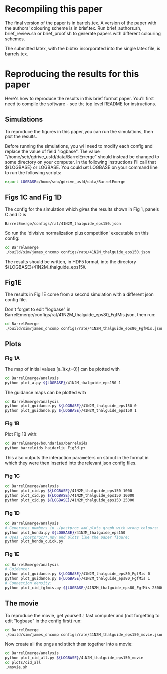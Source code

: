 # Recompiling this paper

The final version of the paper is in barrels.tex. A version of the
paper with the authors' colouring scheme is in brief.tex. Run
brief_authors.sh, brief_review.sh or brief_proof.sh to generate papers
with different colouring schemes.

The submitted latex, with the bibtex incorporated into the single
latex file, is barrels.tex.

# Reproducing the results for this paper

Here's how to reproduce the results in this brief format paper. You'll
first need to compile the software - see the top level README for
instructions.

## Simulations

To reproduce the figures in this paper, you can run the
simulations, then plot the results.

Before running the simulations, you will need to modify each config
and replace the value of field "logbase". The value
"/home/seb/gdrive_usfd/data/BarrelEmerge" should instead be changed to
some directory on your computer. In the following instructions I'll
call that ${LOGBASE} or LOGBASE. You could set LOGBASE on your command
line to run the following scripts:

```bash
export LOGBASE=/home/seb/gdrive_usfd/data/BarrelEmerge
```

## Figs 1C and Fig 1D

The config for the simulation which gives the results shown in Fig 1,
panels C and D is

```
BarrelEmerge/configs/rat/41N2M_thalguide_eps150.json
```

So run the 'divisive normalization plus competition' executable on
this config:

```bash
cd BarrelEmerge
./build/sim/james_dncomp configs/rate/41N2M_thalguide_eps150.json
```

The results should be written, in HDF5 format, into the directory ${LOGBASE}/41N2M_thalguide_eps150.

## Fig1E

The results in Fig 1E come from a second simulation with a different
json config file.

Don't forget to edit "logbase" in BarrelEmerge/configs/rat/41N2M_thalguide_eps80_FgfMis.json,
then run:

```bash
cd BarrelEmerge
./build/sim/james_dncomp configs/rate/41N2M_thalguide_eps80_FgfMis.json
```

## Plots

### Fig 1A

The map of initial values [a_1(x,t=0)] can be plotted with

```bash
cd BarrelEmerge/analysis
python plot_a.py ${LOGBASE}/41N2M_thalguide_eps150 1
```

The guidance maps can be plotted with

```bash
cd BarrelEmerge/analysis
python plot_guidance.py ${LOGBASE}/41N2M_thalguide_eps150 0
python plot_guidance.py ${LOGBASE}/41N2M_thalguide_eps150 1
```

### Fig 1B

Plot Fig 1B with:

```bash
cd BarrelEmerge/boundaries/barreloids
python barreloids_haidarliu_Fig5d.py
```

This also outputs the interaction parameters on stdout in the format
in which they were then inserted into the relevant json config files.

### Fig 1C

```bash
cd BarrelEmerge/analysis
python plot_cid.py ${LOGBASE}/41N2M_thalguide_eps150 1000
python plot_cid.py ${LOGBASE}/41N2M_thalguide_eps150 10000
python plot_cid.py ${LOGBASE}/41N2M_thalguide_eps150 25000
```

### Fig 1D

```bash
cd BarrelEmerge/analysis
# Generates numbers in ./postproc and plots graph with wrong colours:
python plot_honda.py ${LOGBASE}/41N2M_thalguide_eps150
# Uses ./postproc/*.npy and plots like the paper figure:
python plot_honda_quick.py
```

### Fig 1E

```bash
cd BarrelEmerge/analysis
# Guidance:
python plot_guidance.py ${LOGBASE}/41N2M_thalguide_eps80_FgfMis 0
python plot_guidance.py ${LOGBASE}/41N2M_thalguide_eps80_FgfMis 1
# Connection density:
python plot_cid_fgfmis.py ${LOGBASE}/41N2M_thalguide_eps80_FgfMis 25000
```

## The movie

To reproduce the movie, get yourself a fast computer and (not
forgetting to edit "logbase" in the config first) run:

```bash
cd BarrelEmerge
./build/sim/james_dncomp configs/rate/41N2M_thalguide_eps150_movie.json
```

Now create all the pngs and stitch them together into a movie:

```bash
cd BarrelEmerge/analysis
python plot_cid_all.py ${LOGBASE}/41N2M_thalguide_eps150_movie
cd plots/cid_all
./movie.sh
```
